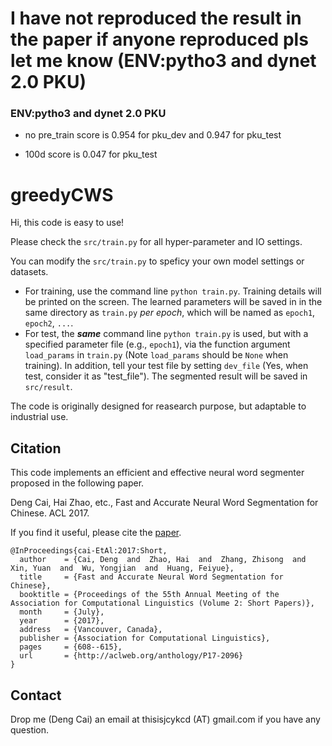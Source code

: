 # I have not reproduced the result in the paper if anyone reproduced pls let me know (ENV:pytho3 and dynet 2.0 PKU) 

### ENV:pytho3 and dynet 2.0 PKU

- no pre_train score is 0.954 for pku_dev and 0.947 for pku_test

- 100d score is 0.047 for pku_test


# greedyCWS

Hi, this code is easy to use!

Please check the `src/train.py` for all hyper-parameter and IO settings.

You can modify the `src/train.py` to speficy your own model settings or datasets.


- For training, use the command line `python train.py`. Training details will be printed on the screen. The learned parameters will be saved in in the same directory as `train.py` *per epoch*, which will be named as `epoch1`, `epoch2`, `...`.
- For test, the ***same*** command line `python train.py` is used, but with a specified parameter file (e.g., `epoch1`), via the function argument `load_params` in `train.py` (Note `load_params` should be `None` when training). In addition, tell your test file by setting `dev_file` (Yes, when test, consider it as "test_file"). The segmented result will be saved in `src/result`.

The code is originally designed for reasearch purpose, but adaptable to industrial use. 


## Citation
This code implements an efficient and effective neural word segmenter proposed in the following paper.

Deng Cai, Hai Zhao, etc., Fast and Accurate Neural Word Segmentation for Chinese. ACL 2017.

If you find it useful, please cite the [paper](http://aclweb.org/anthology/P17-2096).
```
@InProceedings{cai-EtAl:2017:Short,
  author    = {Cai, Deng  and  Zhao, Hai  and  Zhang, Zhisong  and  Xin, Yuan  and  Wu, Yongjian  and  Huang, Feiyue},
  title     = {Fast and Accurate Neural Word Segmentation for Chinese},
  booktitle = {Proceedings of the 55th Annual Meeting of the Association for Computational Linguistics (Volume 2: Short Papers)},
  month     = {July},
  year      = {2017},
  address   = {Vancouver, Canada},
  publisher = {Association for Computational Linguistics},
  pages     = {608--615},
  url       = {http://aclweb.org/anthology/P17-2096}
}
```

## Contact
Drop me (Deng Cai) an email at thisisjcykcd (AT) gmail.com if you have any question.


